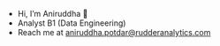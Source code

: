 - Hi, I’m Aniruddha 👋 
- Analyst B1 (Data Engineering)
- Reach me at aniruddha.potdar@rudderanalytics.com 
